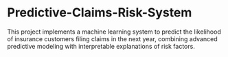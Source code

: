 # Predictive-Claims-Risk-System
This project implements a machine learning system to predict the likelihood of insurance customers filing claims in the next year, combining advanced predictive modeling with interpretable explanations of risk factors.
